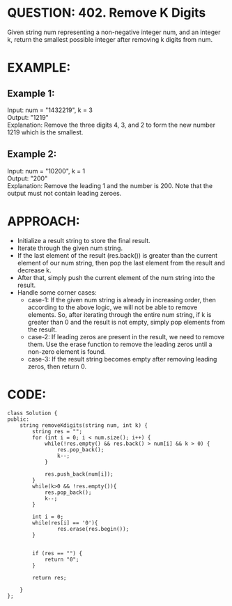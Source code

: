 # QUESTION: 402. Remove K Digits

Given string num representing a non-negative integer num, and an integer k, return the smallest possible integer after removing k digits from num.

# EXAMPLE:

## Example 1: <br>
Input: num = "1432219", k = 3<br>
Output: "1219"<br>
Explanation: Remove the three digits 4, 3, and 2 to form the new number 1219 which is the smallest.<br>

## Example 2:<br>
Input: num = "10200", k = 1<br>
Output: "200"<br>
Explanation: Remove the leading 1 and the number is 200. Note that the output must not contain leading zeroes.<br>

# APPROACH:

- Initialize a result string to store the final result.
- Iterate through the given num string.
- If the last element of the result (res.back()) is greater than the current element of our num string, then pop the last element from the result and decrease k.
- After that, simply push the current element of the num string into the result.
- Handle some corner cases:
    - case-1: If the given num string is already in increasing order, then according to the above logic, we will not be able to remove elements. So, after iterating through the entire num string, if k is greater than 0 and the result is not empty, simply pop elements from the result.
    - case-2: If leading zeros are present in the result, we need to remove them. Use the erase function to remove the leading zeros until a non-zero element is found.
    - case-3: If the result string becomes empty after removing leading zeros, then return 0.

# CODE:
```
class Solution {
public:
    string removeKdigits(string num, int k) {
        string res = "";
        for (int i = 0; i < num.size(); i++) {
            while(!res.empty() && res.back() > num[i] && k > 0) {
                res.pop_back();
                k--;
            }
            
            res.push_back(num[i]);
        }
        while(k>0 && !res.empty()){
            res.pop_back();
            k--;
        }
        
        int i = 0;
        while(res[i] == '0'){
                res.erase(res.begin());
        }
        

        if (res == "") {
            return "0";
        }
        
        return res;         
        
    }
};
```
